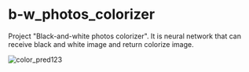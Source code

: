 # b-w_photos_colorizer
Project "Black-and-white photos colorizer". 
It is neural network that can receive black and white image and return colorize image. 

![color_pred123](https://user-images.githubusercontent.com/70263951/218249722-30f6db6c-e6e8-4982-b888-007a9aa5b8b9.png)
